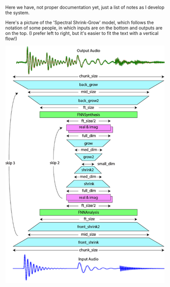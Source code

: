 
Here we have, not proper documentation yet, just a list of notes as I
develop the system.

Here's a picture of the 'Spectral Shrink-Grow' model, which follows the
notation of some people, in which inputs are on the bottom and outputs
are on the top.  (I prefer left to right, but it's easier to fit the text
with a vertical flow!)

![model_diagram](model_diagram.png)
